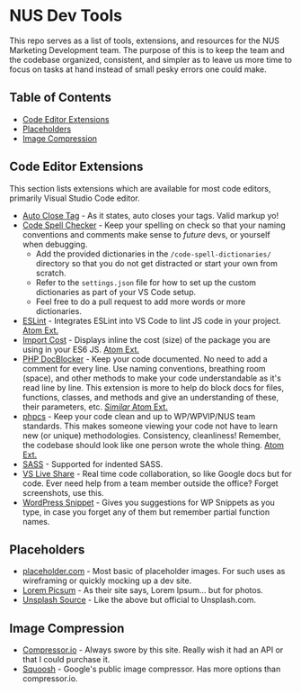 # NUS Dev Tools

This repo serves as a list of tools, extensions, and resources for the NUS Marketing Development team.
The purpose of this is to keep the team and the codebase organized, consistent, and simpler as to leave us more time to focus on tasks at hand instead of small pesky errors one could make.

## Table of Contents
- [Code Editor Extensions](#code-editor-extensions)
- [Placeholders](#placeholders)
- [Image Compression](#image-compression)

## Code Editor Extensions
This section lists extensions which are available for most code editors, primarily Visual Studio Code editor.

- [Auto Close Tag](https://marketplace.visualstudio.com/items?itemName=formulahendry.auto-close-tag) - As it states, auto closes your tags. Valid markup yo!
- [Code Spell Checker](https://marketplace.visualstudio.com/items?itemName=streetsidesoftware.code-spell-checker) - Keep your spelling on check so that your naming conventions and comments make sense to _future_ devs, or yourself when debugging.
    - Add the provided dictionaries in the `/code-spell-dictionaries/` directory so that you do not get distracted or start your own from scratch.
    - Refer to the `settings.json` file for how to set up the custom dictionaries as part of your VS Code setup.
    - Feel free to do a pull request to add more words or more dictionaries.
- [ESLint](https://marketplace.visualstudio.com/items?itemName=dbaeumer.vscode-eslint) - Integrates ESLint into VS Code to lint JS code in your project. [Atom Ext.](https://atom.io/packages/linter-eslint)
- [Import Cost](https://marketplace.visualstudio.com/items?itemName=wix.vscode-import-cost) - Displays inline the cost (size) of the package you are using in your ES6 JS. [Atom Ext.](https://atom.io/packages/import-cost-atom)
- [PHP DocBlocker](https://marketplace.visualstudio.com/items?itemName=neilbrayfield.php-docblocker) - Keep your code documented. No need to add a comment for every line. Use naming conventions, breathing room (space), and other methods to make your code understandable as it's read line by line. This extension is more to help do block docs for files, functions, classes, and methods and give an understanding of these, their parameters, etc. [_Similar_ Atom Ext.](https://atom.io/packages/docblockr)
- [phpcs](https://marketplace.visualstudio.com/items?itemName=ikappas.phpcs) - Keep your code clean and up to WP/WPVIP/NUS team standards. This makes someone viewing your code not have to learn new (or unique) methodologies. Consistency, cleanliness! Remember, the codebase should look like one person wrote the whole thing. [Atom Ext.](https://atom.io/packages/linter-phpcs)
- [SASS](https://marketplace.visualstudio.com/items?itemName=robinbentley.sass-indented) - Supported for indented SASS.
- [VS Live Share](https://marketplace.visualstudio.com/items?itemName=MS-vsliveshare.vsliveshare) - Real time code collaboration, so like Google docs but for code. Ever need help from a team member outside the office? Forget screenshots, use this.
- [WordPress Snippet](https://marketplace.visualstudio.com/items?itemName=tungvn.wordpress-snippet) - Gives you suggestions for WP Snippets as you type, in case you forget any of them but remember partial function names.

## Placeholders
- [placeholder.com](https://placeholder.com/) - Most basic of placeholder images. For such uses as wireframing or quickly mocking up a dev site.
- [Lorem Picsum](https://picsum.photos/) - As their site says, Lorem Ipsum... but for photos.
- [Unsplash Source](https://source.unsplash.com/) - Like the above but official to Unsplash.com.

## Image Compression
- [Compressor.io](https://compressor.io/) - Always swore by this site. Really wish it had an API or that I could purchase it.
- [Squoosh](https://squoosh.app/) - Google's public image compressor. Has more options than compressor.io.

